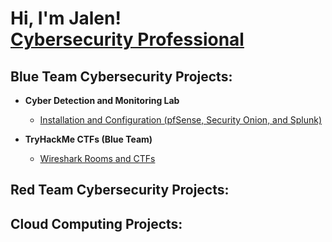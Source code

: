 <h1>Hi, I'm Jalen! <br/><a <a href="www.linkedin.com/in/jalen-doy">Cybersecurity Professional</a>

<h2>Blue Team Cybersecurity Projects:</h2>

- <b> Cyber Detection and Monitoring Lab </b>
  - [Installation and Configuration (pfSense, Security Onion, and Splunk)](https://github.com/JalenDoy/CybersecurityDetectionAndMonitoringLab)

- <b> TryHackMe CTFs (Blue Team) </b>
  - [Wireshark Rooms and CTFs ](https://github.com/JalenDoy/Wireshark-Rooms-and-CTFs/blob/main/README.md)

 <h2>Red Team Cybersecurity Projects:</h2>

 <h2>Cloud Computing Projects:</h2>
<!--
**joshmadakor1/joshmadakor1** is a ✨ _special_ ✨ repository because its `README.md` (this file) appears on your GitHub profile.

Here are some ideas to get you started:

- 🔭 I’m currently working on ...
- 🌱 I’m currently learning ...
- 👯 I’m looking to collaborate on ...
- 🤔 I’m looking for help with ...
- 💬 Ask me about ...
- 📫 How to reach me: ...
- 😄 Pronouns: ...
- ⚡ Fun fact: ...
-->
